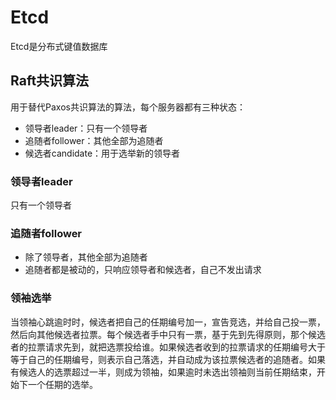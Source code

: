 # Etcd 
Etcd是分布式键值数据库

## Raft共识算法
用于替代Paxos共识算法的算法，每个服务器都有三种状态：
- 领导者leader：只有一个领导者
- 追随者follower：其他全部为追随者
- 候选者candidate：用于选举新的领导者

### 领导者leader
只有一个领导者

### 追随者follower
- 除了领导者，其他全部为追随者
- 追随者都是被动的，只响应领导者和候选者，自己不发出请求

### 领袖选举
当领袖心跳逾时时，候选者把自己的任期编号加一，宣告竞选，并给自己投一票，然后向其他候选者拉票。每个候选者手中只有一票，基于先到先得原则，那个候选者的拉票请求先到，就把选票投给谁。如果候选者收到的拉票请求的任期编号大于等于自己的任期编号，则表示自己落选，并自动成为该拉票候选者的追随者。如果有候选人的选票超过一半，则成为领袖，如果逾时未选出领袖则当前任期结束，开始下一个任期的选举。
